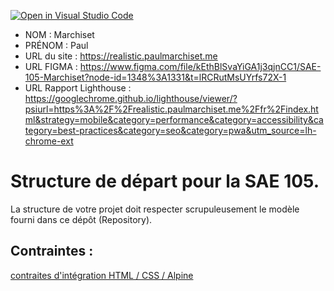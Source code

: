 [![Open in Visual Studio Code](https://classroom.github.com/assets/open-in-vscode-c66648af7eb3fe8bc4f294546bfd86ef473780cde1dea487d3c4ff354943c9ae.svg)](https://classroom.github.com/online_ide?assignment_repo_id=9708369&assignment_repo_type=AssignmentRepo)
- NOM : Marchiset
- PRÉNOM : Paul
- URL du site : https://realistic.paulmarchiset.me
- URL FIGMA : https://www.figma.com/file/kEthBlSvaYiGA1j3qjnCC1/SAE-105-Marchiset?node-id=1348%3A1331&t=lRCRutMsUYrfs72X-1
- URL Rapport Lighthouse : https://googlechrome.github.io/lighthouse/viewer/?psiurl=https%3A%2F%2Frealistic.paulmarchiset.me%2Ffr%2Findex.html&strategy=mobile&category=performance&category=accessibility&category=best-practices&category=seo&category=pwa&utm_source=lh-chrome-ext 

# Structure de départ pour la SAE 105.

La structure de votre projet doit respecter scrupuleusement le modèle fourni dans ce dépôt (Repository).

## Contraintes :
[contraites d'intégration HTML / CSS / Alpine](https://moodle.univ-fcomte.fr/mod/page/view.php?id=645799)
